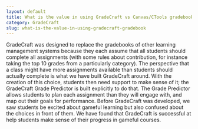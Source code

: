 ```yaml
---
layout: default
title: What is the value in using GradeCraft vs Canvas/CTools gradebook?
category: GradeCraft
slug: what-is-the-value-in-using-gradecraft-gradebook
---
```


GradeCraft was designed to replace the gradebooks of other learning management systems because they each assume that all students should complete all assignments (with some rules about contribution, for instance taking the top 10 grades from a particularly category). The perspective that a class might have more assignments available than students should actually complete is what we have built GradeCraft around. With the creation of this choice, students then need support to make sense of it; the GradeCraft Grade Predictor is built explicitly to do that. The Grade Predictor allows students to plan each assignment than they will engage with, and map out their goals for performance. Before GradeCraft was developed, we saw students be excited about gameful learning but also confused about the choices in front of them. We have found that GradeCraft is successful at help students make sense of their progress in gameful courses.

